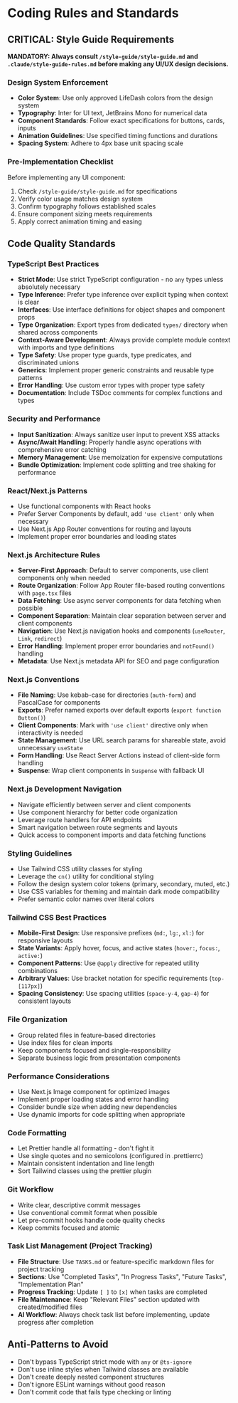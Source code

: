 # Coding Rules and Standards

## CRITICAL: Style Guide Requirements

**MANDATORY: Always consult `/style-guide/style-guide.md` and `.claude/style-guide-rules.md` before making any UI/UX design decisions.**

### Design System Enforcement
- **Color System**: Use only approved LifeDash colors from the design system
- **Typography**: Inter for UI text, JetBrains Mono for numerical data
- **Component Standards**: Follow exact specifications for buttons, cards, inputs
- **Animation Guidelines**: Use specified timing functions and durations
- **Spacing System**: Adhere to 4px base unit spacing scale

### Pre-Implementation Checklist
Before implementing any UI component:
1. Check `/style-guide/style-guide.md` for specifications
2. Verify color usage matches design system
3. Confirm typography follows established scales
4. Ensure component sizing meets requirements
5. Apply correct animation timing and easing

## Code Quality Standards

### TypeScript Best Practices
- **Strict Mode**: Use strict TypeScript configuration - no `any` types unless absolutely necessary
- **Type Inference**: Prefer type inference over explicit typing when context is clear
- **Interfaces**: Use interface definitions for object shapes and component props
- **Type Organization**: Export types from dedicated `types/` directory when shared across components
- **Context-Aware Development**: Always provide complete module context with imports and type definitions
- **Type Safety**: Use proper type guards, type predicates, and discriminated unions
- **Generics**: Implement proper generic constraints and reusable type patterns
- **Error Handling**: Use custom error types with proper type safety
- **Documentation**: Include TSDoc comments for complex functions and types

### Security and Performance
- **Input Sanitization**: Always sanitize user input to prevent XSS attacks
- **Async/Await Handling**: Properly handle async operations with comprehensive error catching
- **Memory Management**: Use memoization for expensive computations
- **Bundle Optimization**: Implement code splitting and tree shaking for performance

### React/Next.js Patterns
- Use functional components with React hooks
- Prefer Server Components by default, add `'use client'` only when necessary
- Use Next.js App Router conventions for routing and layouts
- Implement proper error boundaries and loading states

### Next.js Architecture Rules
- **Server-First Approach**: Default to server components, use client components only when needed
- **Route Organization**: Follow App Router file-based routing conventions with `page.tsx` files
- **Data Fetching**: Use async server components for data fetching when possible
- **Component Separation**: Maintain clear separation between server and client components
- **Navigation**: Use Next.js navigation hooks and components (`useRouter`, `Link`, `redirect`)
- **Error Handling**: Implement proper error boundaries and `notFound()` handling
- **Metadata**: Use Next.js metadata API for SEO and page configuration

### Next.js Conventions
- **File Naming**: Use kebab-case for directories (`auth-form`) and PascalCase for components
- **Exports**: Prefer named exports over default exports (`export function Button()`)
- **Client Components**: Mark with `'use client'` directive only when interactivity is needed
- **State Management**: Use URL search params for shareable state, avoid unnecessary `useState`
- **Form Handling**: Use React Server Actions instead of client-side form handling
- **Suspense**: Wrap client components in `Suspense` with fallback UI

### Next.js Development Navigation
- Navigate efficiently between server and client components
- Use component hierarchy for better code organization
- Leverage route handlers for API endpoints
- Smart navigation between route segments and layouts
- Quick access to component imports and data fetching functions

### Styling Guidelines
- Use Tailwind CSS utility classes for styling
- Leverage the `cn()` utility for conditional styling
- Follow the design system color tokens (primary, secondary, muted, etc.)
- Use CSS variables for theming and maintain dark mode compatibility
- Prefer semantic color names over literal colors

### Tailwind CSS Best Practices
- **Mobile-First Design**: Use responsive prefixes (`md:`, `lg:`, `xl:`) for responsive layouts
- **State Variants**: Apply hover, focus, and active states (`hover:`, `focus:`, `active:`)
- **Component Patterns**: Use `@apply` directive for repeated utility combinations
- **Arbitrary Values**: Use bracket notation for specific requirements (`top-[117px]`)
- **Spacing Consistency**: Use spacing utilities (`space-y-4`, `gap-4`) for consistent layouts

### File Organization
- Group related files in feature-based directories
- Use index files for clean imports
- Keep components focused and single-responsibility
- Separate business logic from presentation components

### Performance Considerations
- Use Next.js Image component for optimized images
- Implement proper loading states and error handling
- Consider bundle size when adding new dependencies
- Use dynamic imports for code splitting when appropriate

### Code Formatting
- Let Prettier handle all formatting - don't fight it
- Use single quotes and no semicolons (configured in .prettierrc)
- Maintain consistent indentation and line length
- Sort Tailwind classes using the prettier plugin

### Git Workflow
- Write clear, descriptive commit messages
- Use conventional commit format when possible
- Let pre-commit hooks handle code quality checks
- Keep commits focused and atomic

### Task List Management (Project Tracking)
- **File Structure**: Use `TASKS.md` or feature-specific markdown files for project tracking
- **Sections**: Use "Completed Tasks", "In Progress Tasks", "Future Tasks", "Implementation Plan"
- **Progress Tracking**: Update `[ ]` to `[x]` when tasks are completed
- **File Maintenance**: Keep "Relevant Files" section updated with created/modified files
- **AI Workflow**: Always check task list before implementing, update progress after completion

## Anti-Patterns to Avoid
- Don't bypass TypeScript strict mode with `any` or `@ts-ignore`
- Don't use inline styles when Tailwind classes are available
- Don't create deeply nested component structures
- Don't ignore ESLint warnings without good reason
- Don't commit code that fails type checking or linting